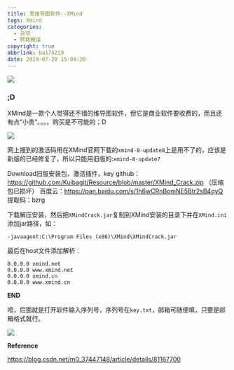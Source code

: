 ```yaml
---
title: 思维导图软件--XMind
tags: Xmind
categories:
  - 杂项
  - 转载搬运
copyright: true
abbrlink: ba174219
date: 2019-07-28 15:04:20
---
```


![](https://ae01.alicdn.com/kf/Hadf02e78dcc242b39a8c22001291d860G.png)
<!--more-->
### ;D ###

XMind是一款个人觉得还不错的维导图软件，但它是商业软件要收费的，而且还有点“小贵”。。。。购买是不可能的；D

![](https://ae01.alicdn.com/kf/H0f5ca842d94344ad88734f13b27d19763.png)

网上搜到的激活码用在XMind官网下载的`xmind-8-update8`上是用不了的，应该是新版的已经修复了，所以只能用旧版的:`xmind-8-update7`

Download旧版安装包，激活插件，key
github：https://github.com/Kuibagit/Resource/blob/master/XMind_Crack.zip （压缩包已损坏）
百度云：https://pan.baidu.com/s/1h6wCRnBomNE5Btr2sB4qyQ 提取码：bzrg 

下载解压安装，然后把`XMindCrack.jar`复制到XMind安装的目录下并在`XMind.ini`添加jar路径，如：

```
-javaagent:C:\Program Files (x86)\XMind\XMindCrack.jar
```

最后在host文件添加解析：

```
0.0.0.0 xmind.net
0.0.0.0 www.xmind.net
0.0.0.0 xmind.cn
0.0.0.0 www.xmind.cn
```

**END**

唔，后面就是打开软件输入序列号，序列号在`key.txt`，邮箱可随便填，只要是邮箱格式就行。

![](https://ae01.alicdn.com/kf/H777b921afcf045b9a7d1341a909487beX.png)

**Reference**

https://blog.csdn.net/m0_37447148/article/details/81167700